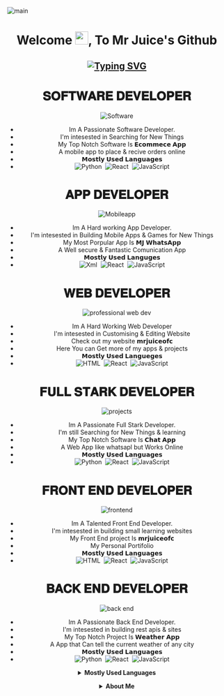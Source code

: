 ![main](https://github.com/mrjuice01/mrjuice02/assets/100421286/116b53a9-134f-4c80-9e1c-83d62358a48f)
<div align="center">

<h1 align="center">Welcome <img src="https://media.giphy.com/media/hvRJCLFzcasrR4ia7z/giphy.gif" width="30px" height="30px">, To Mr Juice's Github </h1>

## [![Typing SVG](https://readme-typing-svg.demolab.com?font=Fira+Code&weight=600&size=22&pause=1000&color=4B0082&width=470&lines=𝐈'𝐌+𝐌𝐑+𝐉𝐔𝐈𝐂𝐄;𝐈'𝐌+𝐀+𝐒𝐎𝐅𝐓𝐖𝐀𝐑𝐄+𝐄𝐍𝐆𝐈𝐍𝐄𝐄𝐑𝐈𝐍𝐆+𝐒𝐓𝐔𝐃𝐄𝐍𝐓;𝐈'𝐌+𝐀+𝐒𝐎𝐅𝐓𝐖𝐀𝐑𝐄+𝐃𝐄𝐕𝐄𝐋𝐎𝐏𝐑𝐑+;𝐈'𝐌+𝐀+𝐅𝐔𝐋𝐋+𝐒𝐓𝐀𝐑𝐊+𝐃𝐄𝐕𝐄𝐋𝐎𝐏𝐄𝐑+;𝐈'𝐌+𝐀+𝐘𝐎𝐔𝐓𝐔𝐁𝐄𝐑+;𝐈'𝐌+𝐀+𝐅𝐑𝐄𝐄𝐋𝐀𝐍𝐂𝐄𝐑+;𝐈'𝐌+𝐀+𝐁𝐋𝐎𝐆𝐆𝐄𝐑)](https://git.io/typing-svg)


# 𝐒𝐎𝐅𝐓𝐖𝐀𝐑𝐄 𝐃𝐄𝐕𝐄𝐋𝐎𝐏𝐄𝐑
![Software](https://github.com/mrjuice01/mrjuice02/assets/100421286/d19668d7-3ae4-48b8-9051-76b75dbb87a8)

- Im A Passionate Software Developer.
- I'm intesested in Searching for New Things
- My Top Notch Software Is 𝗘𝗰𝗼𝗺𝗺𝗲𝗰𝗲 𝗔𝗽𝗽
- A mobile app to place & recive orders online
- 𝗠𝗼𝘀𝘁𝗹𝘆 𝗨𝘀𝗲𝗱 𝗟𝗮𝗻𝗴𝘂𝗮𝗴𝗲𝘀
- ![Python](https://img.shields.io/badge/python-%23E34F26.svg?style=for-the-badge&logo=html5&logoColor=white)&nbsp; ![React](https://img.shields.io/badge/react-%231572B6.svg?style=for-the-badge&logo=css3&logoColor=white)&nbsp; ![JavaScript](https://img.shields.io/badge/javascript-%23323330.svg?style=for-the-badge&logo=javascript&logoColor=%23F7DF1E)

# 𝐀𝐏𝐏 𝐃𝐄𝐕𝐄𝐋𝐎𝐏𝐄𝐑
![Mobileapp](https://github.com/mrjuice01/mrjuice02/assets/100421286/97061144-f6fd-4eca-b434-3d761ef54ed3)

- Im A Hard working App Developer.
- I'm intesested in Building Mobile Apps & Games for New Things
- My Most Porpular App Is 𝗠𝗝 𝗪𝗵𝗮𝘁𝘀𝗔𝗽𝗽
- A Well secure & Fantastic Comunication App
- 𝗠𝗼𝘀𝘁𝗹𝘆 𝗨𝘀𝗲𝗱 𝗟𝗮𝗻𝗴𝘂𝗴𝗲𝘀
- ![Xml](https://img.shields.io/badge/xml-%23E34F26.svg?style=for-the-badge&logo=html5&logoColor=white)&nbsp; ![React](https://img.shields.io/badge/react-%231572B6.svg?style=for-the-badge&logo=css3&logoColor=white)&nbsp; ![JavaScript](https://img.shields.io/badge/javascript-%23323330.svg?style=for-the-badge&logo=javascript&logoColor=%23F7DF1E)

# 𝐖𝐄𝐁 𝐃𝐄𝐕𝐄𝐋𝐎𝐏𝐄𝐑
![professional web dev](https://github.com/mrjuice01/mrjuice02/assets/100421286/4027eb12-f662-43b2-a052-6315aeb4331d)

- Im A Hard Working Web Developer
- I'm intesested in Customising & Editing Website
- Check out my website 𝗺𝗿𝗷𝘂𝗶𝗰𝗲𝗼𝗳𝗰
- Here You can Get more of my apps & projects
- 𝗠𝗼𝘀𝘁𝗹𝘆 𝗨𝘀𝗲𝗱 𝗟𝗮𝗻𝗴𝘂𝗲𝗴𝗲𝘀
- ![HTML](https://img.shields.io/badge/html-%23E34F26.svg?style=for-the-badge&logo=html5&logoColor=white)&nbsp; ![React](https://img.shields.io/badge/react-%231572B6.svg?style=for-the-badge&logo=css3&logoColor=white)&nbsp; ![JavaScript](https://img.shields.io/badge/javascript-%23323330.svg?style=for-the-badge&logo=javascript&logoColor=%23F7DF1E)

# 𝐅𝐔𝐋𝐋 𝐒𝐓𝐀𝐑𝐊 𝐃𝐄𝐕𝐄𝐋𝐎𝐏𝐄𝐑
![projects](https://github.com/mrjuice01/mrjuice02/assets/100421286/d304bf38-ee82-4291-9cb7-1a9acb33506a)

- Im A Passionate Full Stark Developer.
- I'm still Searching for New Things & learning
- My Top Notch Software Is 𝗖𝗵𝗮𝘁 𝗔𝗽𝗽
- A Web App like whatsapl but Works Online
- 𝗠𝗼𝘀𝘁𝗹𝘆 𝗨𝘀𝗲𝗱 𝗟𝗮𝗻𝗴𝘂𝗮𝗴𝗲𝘀
- ![Python](https://img.shields.io/badge/python-%23E34F26.svg?style=for-the-badge&logo=html5&logoColor=white)&nbsp; ![React](https://img.shields.io/badge/react-%231572B6.svg?style=for-the-badge&logo=css3&logoColor=white)&nbsp; ![JavaScript](https://img.shields.io/badge/javascript-%23323330.svg?style=for-the-badge&logo=javascript&logoColor=%23F7DF1E)

# 𝐅𝐑𝐎𝐍𝐓 𝐄𝐍𝐃 𝐃𝐄𝐕𝐄𝐋𝐎𝐏𝐄𝐑
![frontend](https://github.com/mrjuice01/mrjuice02/assets/100421286/ff162672-9730-4a61-bf10-46c998cd0a9e)

- Im A Talented Front End Developer.
- I'm intesested in building small learning websites
- My Front End project Is 𝗺𝗿𝗷𝘂𝗶𝗰𝗲𝗼𝗳𝗰
- My Personal Portifolio
- 𝗠𝗼𝘀𝘁𝗹𝘆 𝗨𝘀𝗲𝗱 𝗟𝗮𝗻𝗴𝘂𝗮𝗴𝗲𝘀
- ![HTML](https://img.shields.io/badge/html-%23E34F26.svg?style=for-the-badge&logo=html5&logoColor=white)&nbsp; ![React](https://img.shields.io/badge/react-%231572B6.svg?style=for-the-badge&logo=css3&logoColor=white)&nbsp; ![JavaScript](https://img.shields.io/badge/javascript-%23323330.svg?style=for-the-badge&logo=javascript&logoColor=%23F7DF1E)

# 𝐁𝐀𝐂𝐊 𝐄𝐍𝐃 𝐃𝐄𝐕𝐄𝐋𝐎𝐏𝐄𝐑
![back end](https://github.com/mrjuice01/mrjuice02/assets/100421286/d6b309e9-7c6e-4c31-9edc-56531758c2d4)

- Im A Passionate Back End Developer.
- I'm intesested in building rest apis & sites
- My Top Notch Project Is 𝗪𝗲𝗮𝘁𝗵𝗲𝗿 𝗔𝗽𝗽
- A App that Can tell the current weather of any city
- 𝗠𝗼𝘀𝘁𝗹𝘆 𝗨𝘀𝗲𝗱 𝗟𝗮𝗻𝗴𝘂𝗮𝗴𝗲𝘀
- ![Python](https://img.shields.io/badge/python-%23E34F26.svg?style=for-the-badge&logo=html5&logoColor=white)&nbsp; ![React](https://img.shields.io/badge/react-%231572B6.svg?style=for-the-badge&logo=css3&logoColor=white)&nbsp; ![JavaScript](https://img.shields.io/badge/javascript-%23323330.svg?style=for-the-badge&logo=javascript&logoColor=%23F7DF1E)


</details>

<b><details><summary>Mostly Used Languages</summary>

<p align = 'right'>
</p>

- ![Python](https://img.shields.io/badge/python-3670A0?style=for-the-badge&logo=python&logoColor=ffdd54)&nbsp;![PHP](https://img.shields.io/badge/php-%23777BB4.svg?style=for-the-badge&logo=php&logoColor=white)
- ![Adobe Premiere Pro](https://img.shields.io/badge/Adobe%20Premiere%20Pro-9999FF.svg?style=for-the-badge&logo=Adobe%20Premiere%20Pro&logoColor=white)
- ![Adobe Lightroom](https://img.shields.io/badge/Adobe%20Lightroom-31A8FF.svg?style=for-the-badge&logo=Adobe%20Lightroom&logoColor=white)&nbsp; ![Adobe Illustrator](https://img.shields.io/badge/adobe%20illustrator-%23FF9A00.svg?style=for-the-badge&logo=adobe%20illustrator&logoColor=white)
- ![Dart](https://img.shields.io/badge/dart-%230175C2.svg?style=for-the-badge&logo=dart&logoColor=white)&nbsp; ![Flutter](https://img.shields.io/badge/Flutter-%2302569B.svg?style=for-the-badge&logo=Flutter&logoColor=white)
- ![Riot Games](https://img.shields.io/badge/riotgames-D32936.svg?style=for-the-badge&logo=riotgames&logoColor=white)&nbsp; ![Unreal Engine](https://img.shields.io/badge/unrealengine-%23313131.svg?style=for-the-badge&logo=unrealengine&logoColor=white)
- ![Firebase](https://img.shields.io/badge/Firebase-039BE5?style=for-the-badge&logo=Firebase&logoColor=white)&nbsp; ![MySQL](https://img.shields.io/badge/mysql-%2300f.svg?style=for-the-badge&logo=mysql&logoColor=white)&nbsp; ![SQLite](https://img.shields.io/badge/sqlite-%2307405e.svg?style=for-the-badge&logo=sqlite&logoColor=white)
- ![Microsoft Office](https://img.shields.io/badge/Microsoft_Office-D83B01?style=for-the-badge&logo=microsoft-office&logoColor=white)
</b>

## <img src="https://media2.giphy.com/media/QssGEmpkyEOhBCb7e1/giphy.gif?cid=ecf05e47a0n3gi1bfqntqmob8g9aid1oyj2wr3ds3mg700bl&rid=giphy.gif" width ="27"><i> Skills:      </i>      

<p align = 'right'>
</p>

- ![C](https://img.shields.io/badge/c-%2300599C.svg?style=for-the-badge&logo=c&logoColor=white)&nbsp;![C++](https://img.shields.io/badge/c++-%2300599C.svg?style=for-the-badge&logo=c%2B%2B&logoColor=white)&nbsp;![Visual Studio Code](https://img.shields.io/badge/Visual%20Studio%20Code-0078d7.svg?style=for-the-badge&logo=visual-studio-code&logoColor=white)
- ![Java](https://img.shields.io/badge/Java-ED8B00?style=for-the-badge&logo=java&logoColor=white)&nbsp; ![Kotlin](https://img.shields.io/badge/kotlin-%237F52FF.svg?style=for-the-badge&logo=kotlin&logoColor=white)&nbsp;![Android Studio](https://img.shields.io/badge/Android%20Studio-3DDC84.svg?style=for-the-badge&logo=android-studio&logoColor=white)
- ![HTML5](https://img.shields.io/badge/html5-%23E34F26.svg?style=for-the-badge&logo=html5&logoColor=white)&nbsp; ![CSS3](https://img.shields.io/badge/css3-%231572B6.svg?style=for-the-badge&logo=css3&logoColor=white)&nbsp; ![JavaScript](https://img.shields.io/badge/javascript-%23323330.svg?style=for-the-badge&logo=javascript&logoColor=%23F7DF1E)
- ![Git](https://img.shields.io/badge/git-%23F05033.svg?style=for-the-badge&logo=git&logoColor=white)&nbsp;![GitHub](https://img.shields.io/badge/github-%23121011.svg?style=for-the-badge&logo=github&logoColor=white)&nbsp; ![Markdown](https://img.shields.io/badge/markdown-%23000000.svg?style=for-the-badge&logo=markdown&logoColor=white)
- ![Canva](https://img.shields.io/badge/Canva-%2300C4CC.svg?style=for-the-badge&logo=Canva&logoColor=white)&nbsp; ![Figma](https://img.shields.io/badge/figma-%23F24E1E.svg?style=for-the-badge&logo=figma&logoColor=white)</a>
    </p>
<br>

# My Github Status:

<br>


[![trophy](https://github-profile-trophy.vercel.app/?username=mrjuice01)](https://github.com/mrjuice01)

<br>

![Github Badges](https://github-readme-stats.vercel.app/api?username=mrjuice01&show_icons=true&theme=vision-friendly-dark)
<br>
<br>
[![Top Langs](https://github-readme-stats.vercel.app/api/top-langs/?username=mrjuice01&layout=compact)](https://github.com/mrjuice01/github-readme-stats)<br>
![My Profile Views](https://gpvc.arturio.dev/mrjuice01)
<br>
<br>
<br>

<p align="center">
<img src="https://github.com/Platane/snk/raw/output/github-contribution-grid-snake.svg" alt="nz" width="700"/>
</p>


<h2 align="center"> I will keep running and improving my progress day by day...
</h2>

<p align="center">
   <a href="https://github.com/mrjuice01">
    <img src="https://raw.githubusercontent.com/SP-XD/SP-XD/main/images/dino_rounded.gif" width="800"> </a>
    </p>
<br>
 
</details>

<b><details><summary>About Me</summary>

<p align = 'right'>
</p>
<img src="https://github.com/mrjuice01/mrjuice02/assets/100421286/168ba41c-2004-437b-9b79-89cdcef3850e>


- Hello Im Mr Juice. A Software Engineer.
- Born In Space
- Citizen Of The Earth
- Based On the Internet
- Age About 15000 years
- Likes Gaming, Coding f Skiing
- Special Skills: Patients, Passion & Focus

</b>
</details>

</details>

<b><details><summary>Contact</summary>

<p align = 'right'>
</p>

<div align="left">
  <a href="mailto:mrjuice017@gmail.com?subject=Want%20to%20contact%20you%20from%20github" target="_blank">
    <img src="https://raw.githubusercontent.com/maurodesouza/profile-readme-generator/master/src/assets/icons/social/gmail/default.svg" width="42" height="30" alt="gmail logo"  />
  </a>
  <a href="https://www.facebook.com/profile.php?id=100080634577978" target="_blank">
    <img src="https://raw.githubusercontent.com/maurodesouza/profile-readme-generator/master/src/assets/icons/social/facebook/default.svg" width="42" height="30" alt="facebook logo"  />
  </a>
  <a href="https://instagram.com/mr_juice7" target="_blank">
    <img src="https://raw.githubusercontent.com/maurodesouza/profile-readme-generator/master/src/assets/icons/social/instagram/default.svg" width="42" height="30" alt="instagram logo"  />
  </a>
  <a href="https://www.linkedin.com/in/mrjuiceofc/" target="_blank">
    <img src="https://raw.githubusercontent.com/maurodesouza/profile-readme-generator/master/src/assets/icons/social/linkedin/default.svg" width="42" height="30" alt="linkedin logo"  />
  </a>
  <a href="https://wa.me/+263780699988" target="_blank">
    <img src="https://raw.githubusercontent.com/maurodesouza/profile-readme-generator/master/src/assets/icons/social/whatsapp/default.svg" width="42" height="30" alt="whatsapp logo"  />
  </a>
  <a href="https://twitter.com/mr_juice7" target="_blank">
    <img src="https://raw.githubusercontent.com/maurodesouza/profile-readme-generator/master/src/assets/icons/social/twitter/default.svg" width="42" height="30" alt="twitter logo"  />
  </a>
  <a href="https://www.youtube.com/@mrjuiceofc" target="_blank">
    <img src="https://raw.githubusercontent.com/maurodesouza/profile-readme-generator/master/src/assets/icons/social/youtube/default.svg" width="42" height="30" alt="youtube logo"  />
  </a>
</div>

</b>
</details>
